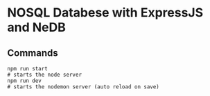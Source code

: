 # NOSQL Databese with ExpressJS and NeDB

## Commands

```batch
npm run start
# starts the node server
npm run dev
# starts the nodemon server (auto reload on save)
```
